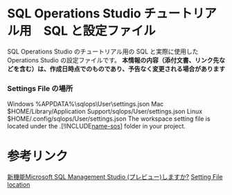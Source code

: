 # SQL Operations Studio チュートリアル用　SQL と設定ファイル
SQL Operations Studio のチュートリアル用の SQL と実際に使用した Operations Studio の設定ファイルです。
__本情報の内容（添付文書、リンク先などを含む）は、作成日時点でのものであり、予告なく変更される場合があります__


### Settings File の場所
Windows %APPDATA%\sqlops\User\settings.json
Mac $HOME/Library/Application Support/sqlops/User/settings.json
Linux $HOME/.config/sqlops/User/settings.json
The workspace setting file is located under the .[!INCLUDE[name-sos](../includes/name-sos-short.md)] folder in your project.

# 参考リンク
[新機能Microsoft SQL Management Studio (プレビュー)しますか?](https://docs.microsoft.com/ja-jp/sql/sql-operations-studio/what-is?view=sql-server-2017)
[Setting File location](https://docs.microsoft.com/en-us/sql/sql-operations-studio/settings?view=sql-server-2017)
